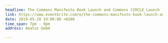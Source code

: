 ```yaml
---
headline: The Commons Manifesto Book Launch and Commons CIRCLE Launch
link: https://www.eventbrite.com/e/the-commons-manifesto-book-launch-and-commons-circle-launch-tickets-62002553306?aff=efbeventtix&fbclid=IwAR0Ex084nxT6e0kBHigOCp81DV78LSe1Thb37Qyi1GIu8AFpB2tgmkZsEIY#tickets
date: 2019-05-28 19:00:00 +0200
time_span: 7pm - 9pm
address: Amatus GmbH

---
```


